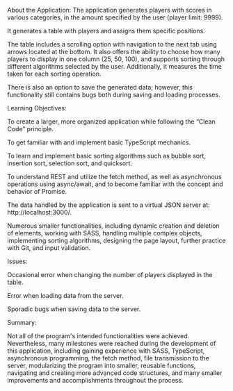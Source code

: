 About the Application:
The application generates players with scores in various categories, in the amount specified by the user (player limit: 9999).

It generates a table with players and assigns them specific positions.

The table includes a scrolling option with navigation to the next tab using arrows located at the bottom. It also offers the ability to choose how many players to display in one column (25, 50, 100), and supports sorting through different algorithms selected by the user. Additionally, it measures the time taken for each sorting operation.

There is also an option to save the generated data; however, this functionality still contains bugs both during saving and loading processes.

Learning Objectives:

To create a larger, more organized application while following the “Clean Code” principle.

To get familiar with and implement basic TypeScript mechanics.

To learn and implement basic sorting algorithms such as bubble sort, insertion sort, selection sort, and quicksort.

To understand REST and utilize the fetch method, as well as asynchronous operations using async/await, and to become familiar with the concept and behavior of Promise.

The data handled by the application is sent to a virtual JSON server at: http://localhost:3000/.

 Numerous smaller functionalities, including dynamic creation and deletion of elements, working with SASS, handling multiple complex objects, implementing sorting algorithms, designing the page layout, further practice with Git, and input validation.
 

Issues:

Occasional error when changing the number of players displayed in the table.

Error when loading data from the server.

Sporadic bugs when saving data to the server.


Summary:

Not all of the program's intended functionalities were achieved. Nevertheless, many milestones were reached during the development of this application, including gaining experience with SASS, TypeScript, asynchronous programming, the fetch method, file transmission to the server, modularizing the program into smaller, reusable functions, navigating and creating more advanced code structures, and many smaller improvements and accomplishments throughout the process.
